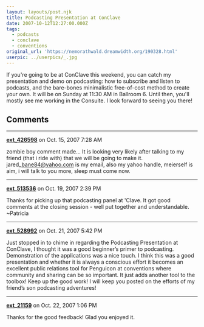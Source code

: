 ```yaml
---
layout: layouts/post.njk
title: Podcasting Presentation at ConClave
date: 2007-10-12T12:27:00.000Z
tags: 
  - podcasts
  - conclave
  - conventions
original_url: 'https://nemorathwald.dreamwidth.org/190328.html'
userpic: ../userpics/_.jpg
---
```

If you're going to be at ConClave this weekend, you can catch my presentation and demo on podcasting: how to subscribe and listen to podcasts, and the bare-bones minimalistic free-of-cost method to create your own. It will be on Sunday at 11:30 AM in Ballroom 6. Until then, you'll mostly see me working in the Consuite. I look forward to seeing you there!

## Comments

---

**[ext_426598](https://www.dreamwidth.org/users/ext_426598)** on Oct. 15, 2007 7:28 AM

zombie boy comment made... It is looking very likely after talking to my friend (that i ride with) that we will be going to make it. jared\_bane84@yahoo.com is my email, also my yahoo handle, meierself is aim, i will talk to you more, sleep must come now.

---

**[ext_513536](https://www.dreamwidth.org/users/ext_513536)** on Oct. 19, 2007 2:39 PM

Thanks for picking up that podcasting panel at 'Clave. It got good comments at the closing session - well put together and understandable. ~Patricia

---

**[ext_528992](https://www.dreamwidth.org/users/ext_528992)** on Oct. 21, 2007 5:42 PM

Just stopped in to chime in regarding the Podcasting Presentation at ConClave, I thought it was a good beginner’s primer to podcasting. Demonstration of the applications was a nice touch. I think this was a good presentation and whether it is always a conscious effort it becomes an excellent public relations tool for Penguicon at conventions where community and sharing can be so important. It just adds another tool to the toolbox! Keep up the good work! I will keep you posted on the efforts of my friend’s son podcasting adventures!

---

**[ext_21159](https://www.dreamwidth.org/users/ext_21159)** on Oct. 22, 2007 1:06 PM

Thanks for the good feedback! Glad you enjoyed it.
